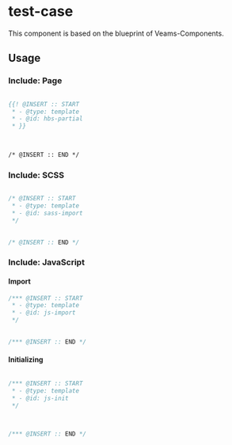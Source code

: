 # test-case

This component is based on the blueprint of Veams-Components.

## Usage

### Include: Page

``` hbs

{{! @INSERT :: START
 * - @type: template
 * - @id: hbs-partial
 * }}
 


/* @INSERT :: END */

```

### Include: SCSS

``` scss

/* @INSERT :: START
 * - @type: template
 * - @id: sass-import
 */
 

/* @INSERT :: END */

```

### Include: JavaScript

#### Import
``` js
/*** @INSERT :: START
 * - @type: template
 * - @id: js-import
 */
 

/*** @INSERT :: END */

```

#### Initializing
``` js

/*** @INSERT :: START
 * - @type: template
 * - @id: js-init
 */
 


/*** @INSERT :: END */

```
